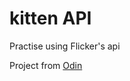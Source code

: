 # kitten API

Practise using Flicker's api

Project from [Odin](https://www.theodinproject.com/courses/ruby-on-rails/lessons/kittens-api)
